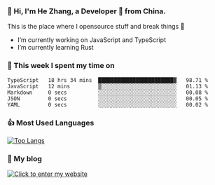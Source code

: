 ### 👋 Hi, I'm He Zhang, a Developer 🚀 from China.

This is the place where I opensource stuff and break things :rofl:

- I’m currently working on JavaScript and TypeScript
- I’m currently learning Rust

### 💪 This week I spent my time on 
<!--START_SECTION:waka-->

```text
TypeScript   18 hrs 34 mins  ████████████████████████▓   98.71 %
JavaScript   12 mins         ▒░░░░░░░░░░░░░░░░░░░░░░░░   01.13 %
Markdown     0 secs          ░░░░░░░░░░░░░░░░░░░░░░░░░   00.08 %
JSON         0 secs          ░░░░░░░░░░░░░░░░░░░░░░░░░   00.05 %
YAML         0 secs          ░░░░░░░░░░░░░░░░░░░░░░░░░   00.02 %
```

<!--END_SECTION:waka-->

### 👍 Most Used Languages
[![Top Langs](https://github-readme-stats.vercel.app/api/top-langs/?username=zhanghecool&layout=compact)](https://zhanghe.cool)

### 🌈 My blog 
[![Click to enter my website](https://cdn.jsdelivr.net/gh/zhanghecool/assets/images/gif/zhanghecools.gif)](https://zhanghe.cool)

